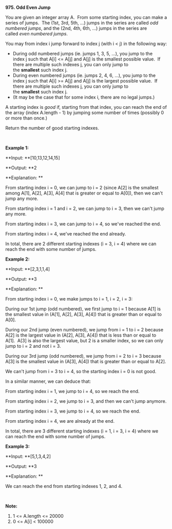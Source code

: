**975. Odd Even Jump**

You are given an integer array A.  From some starting index, you can make a series of jumps.  The (1st, 3rd, 5th, ...) jumps in the series are called _odd numbered jumps_, and the (2nd, 4th, 6th, ...) jumps in the series are called _even numbered jumps_.

You may from index i jump forward to index j (with i &lt; j) in the following way:

- During odd numbered jumps (ie. jumps 1, 3, 5, ...), you jump to the index j such that A[i] &lt;= A[j] and A[j] is the smallest possible value.  If there are multiple such indexes j, you can only jump to the **smallest** such index j.
- During even numbered jumps (ie. jumps 2, 4, 6, ...), you jump to the index j such that A[i] &gt;= A[j] and A[j] is the largest possible value.  If there are multiple such indexes j, you can only jump to the **smallest** such index j.
- (It may be the case that for some index i, there are no legal jumps.)

A starting index is _good_ if, starting from that index, you can reach the end of the array (index A.length - 1) by jumping some number of times (possibly 0 or more than once.)

Return the number of good starting indexes.

 

**Example 1:**

**Input: **[10,13,12,14,15]

**Output: **2

**Explanation: **

From starting index i = 0, we can jump to i = 2 (since A[2] is the smallest among A[1], A[2], A[3], A[4] that is greater or equal to A[0]), then we can't jump any more.

From starting index i = 1 and i = 2, we can jump to i = 3, then we can't jump any more.

From starting index i = 3, we can jump to i = 4, so we've reached the end.

From starting index i = 4, we've reached the end already.

In total, there are 2 different starting indexes (i = 3, i = 4) where we can reach the end with some number of jumps.

**Example 2:**

**Input: **[2,3,1,1,4]

**Output: **3

**Explanation: **

From starting index i = 0, we make jumps to i = 1, i = 2, i = 3:

During our 1st jump (odd numbered), we first jump to i = 1 because A[1] is the smallest value in (A[1], A[2], A[3], A[4]) that is greater than or equal to A[0].

During our 2nd jump (even numbered), we jump from i = 1 to i = 2 because A[2] is the largest value in (A[2], A[3], A[4]) that is less than or equal to A[1].  A[3] is also the largest value, but 2 is a smaller index, so we can only jump to i = 2 and not i = 3.

During our 3rd jump (odd numbered), we jump from i = 2 to i = 3 because A[3] is the smallest value in (A[3], A[4]) that is greater than or equal to A[2].

We can't jump from i = 3 to i = 4, so the starting index i = 0 is not good.

In a similar manner, we can deduce that:

From starting index i = 1, we jump to i = 4, so we reach the end.

From starting index i = 2, we jump to i = 3, and then we can't jump anymore.

From starting index i = 3, we jump to i = 4, so we reach the end.

From starting index i = 4, we are already at the end.

In total, there are 3 different starting indexes (i = 1, i = 3, i = 4) where we can reach the end with some number of jumps.

**Example 3:**

**Input: **[5,1,3,4,2]

**Output: **3

**Explanation: **

We can reach the end from starting indexes 1, 2, and 4.

 

**Note:**

1. 1 &lt;= A.length &lt;= 20000
2. 0 &lt;= A[i] &lt; 100000
